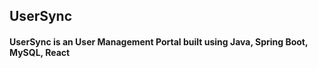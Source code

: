 ## UserSync

<h4>UserSync is an User Management Portal built using Java, Spring Boot, MySQL, React</h4>
